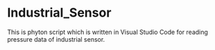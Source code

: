 # Industrial_Sensor
This is phyton script which is written in Visual Studio Code for reading pressure data of industrial sensor.
